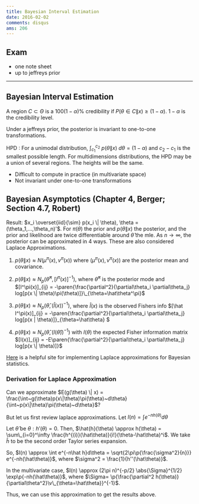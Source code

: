 ```yaml
---
title: Bayesian Interval Estimation
date: 2016-02-02
comments: disqus
ams: 206
---
```


## Exam

- one note sheet
- up to jeffreys prior

***

## Bayesian Interval Estimation

A region $C \subset \Theta$ is a $100(1-\alpha)\%$ credibility 
if $P(\theta \in C  \|  x) \ge (1-\alpha)$. $1-\alpha$ is the credibility level.

Under a jeffreys prior, the posterior is invariant to one-to-one transformations.

HPD
: For a unimodal distribution, $\int_{c_1}^{c_2}~p(\theta \| x) ~d\theta = (1-\alpha)$ and $c_2-c_1$ is the smallest possible length. For multidimensions distributions, the HPD may be a union of several regions. The heights will be the same.

  - Difficult to compute in practice (in multivariate space)
  - Not invariant under one-to-one transformations

## Bayesian Asymptotics (Chapter 4, Berger; Section 4.7, Robert) 

Result: $x_i \overset{iid}{\sim} p(x_i \| \theta), \theta = (\theta_1,...,\theta_n)'$. For $\pi(\theta)$ the prior and $p(\theta \| x)$ the posterior, and the prior and likelihood are twice differentiable around $\hat\theta$ the mle. As $n \rightarrow \infty$, the posterior can be approximated in 4 ways. These are also considered Laplace Approximations.

1. $p(\theta \| x) \approx N(\mu^\pi(x),v^\pi(x))$ where $(\mu^\pi(x), v^\pi(x))$ are the posterior mean and covariance.

2. $p(\theta \| x) \approx N_p(\hat\theta^\pi, [I^\pi(x)]^{-1})$, where $\hat\theta^\pi$ is the posterior mode and $[I^\pi(x)]_{ij} = -\paren{\frac{\partial^2}{\partial\theta_i \partial\theta_j} log[p(x \| \theta)\pi(\theta)]}\_{\theta=\hat\theta^\pi}$

3. $p(\theta \| x) \approx N_p(\hat\theta,(\hat{I}(x))^{-1})$, where $\hat I(x)$ is the observed Fishers info $[\hat I^\pi(x)]_{ij} = -\paren{\frac{\partial^2}{\partial\theta_i \partial\theta_j} log[p(x \| \theta)]}\_{\theta=\hat\theta} $

4. $p(\theta \| x) \approx N_p(\hat\theta, (I(\hat\theta))^{-1})$ with $I(\theta)$ the expected Fisher information matrix $[I(x)]_{ij} = -E\paren{\frac{\partial^2}{\partial\theta_i \partial\theta_j} log[p(x \| \theta)]}$

[Here](http://www.sumsar.net/blog/2013/11/easy-laplace-approximation/) is a helpful site for implementing Laplace approximations for Bayesian statistics.

### Derivation for Laplace Approximation

Can we approximate $E(g(\theta) \| x) = \frac{\int~g(\theta)p(x\|\theta)\pi(\theta)~d\theta}{\int~p(x\|\theta)\pi(\theta)~d\theta}$?

But let us first review laplace approximations. Let $I(n) = \displaystyle\int e^{-nh(\theta)} d\theta$

Let $\hat{\theta}$ be $\theta: h'(\theta)=0$. Then, $\hat{h}(\theta) \approx h(\theta) = \sum\_{i=0}^\infty \frac{h^{(i)}(\hat\theta)}{i!}(\theta-\hat\theta)^i$. We take $\hat h$ to be the second order Taylor series expansion.

So, $I(n) \approx \int e^{-n\hat h}d\theta =  \sqrt{2\pi\p{\frac{\sigma^2}{n}}} e^{-nh(\hat\theta)}$, where $\sigma^2 = \frac{1}{h''(\hat\theta)}$.

In the multivariate case, $I(n) \approx (2\pi n)^{-p/2} \abs{\Sigma}^{1/2} \exp\p{-nh(\hat\theta)}$, where $\Sigma= \p{\frac{\partial^2 h(\theta)}{\partial\theta^2}\v\_{\theta=\hat\theta}}^{-1}$.

Thus, we can use this approximation to get the results above.

